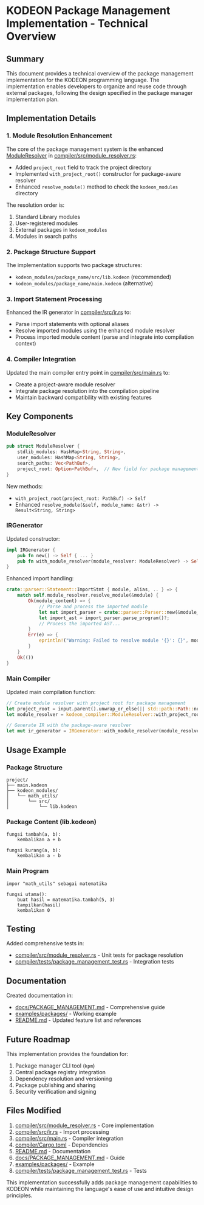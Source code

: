 # KODEON Package Management Implementation - Technical Overview

## Summary

This document provides a technical overview of the package management implementation for the KODEON programming language. The implementation enables developers to organize and reuse code through external packages, following the design specified in the package manager implementation plan.

## Implementation Details

### 1. Module Resolution Enhancement

The core of the package management system is the enhanced [ModuleResolver](file:///D:/KODEON/compiler/src/module_resolver.rs#L12-L20) in [compiler/src/module_resolver.rs](file:///D:/KODEON/compiler/src/module_resolver.rs):

-   Added `project_root` field to track the project directory
-   Implemented `with_project_root()` constructor for package-aware resolver
-   Enhanced `resolve_module()` method to check the `kodeon_modules` directory

The resolution order is:

1. Standard Library modules
2. User-registered modules
3. External packages in `kodeon_modules`
4. Modules in search paths

### 2. Package Structure Support

The implementation supports two package structures:

-   `kodeon_modules/package_name/src/lib.kodeon` (recommended)
-   `kodeon_modules/package_name/main.kodeon` (alternative)

### 3. Import Statement Processing

Enhanced the IR generator in [compiler/src/ir.rs](file:///D:/KODEON/compiler/src/ir.rs) to:

-   Parse import statements with optional aliases
-   Resolve imported modules using the enhanced module resolver
-   Process imported module content (parse and integrate into compilation context)

### 4. Compiler Integration

Updated the main compiler entry point in [compiler/src/main.rs](file:///D:/KODEON/compiler/src/main.rs) to:

-   Create a project-aware module resolver
-   Integrate package resolution into the compilation pipeline
-   Maintain backward compatibility with existing features

## Key Components

### ModuleResolver

```rust
pub struct ModuleResolver {
    stdlib_modules: HashMap<String, String>,
    user_modules: HashMap<String, String>,
    search_paths: Vec<PathBuf>,
    project_root: Option<PathBuf>,  // New field for package management
}
```

New methods:

-   `with_project_root(project_root: PathBuf) -> Self`
-   Enhanced `resolve_module(&self, module_name: &str) -> Result<String, String>`

### IRGenerator

Updated constructor:

```rust
impl IRGenerator {
    pub fn new() -> Self { ... }
    pub fn with_module_resolver(module_resolver: ModuleResolver) -> Self { ... }  // New
}
```

Enhanced import handling:

```rust
crate::parser::Statement::ImportStmt { module, alias, .. } => {
    match self.module_resolver.resolve_module(&module) {
        Ok(module_content) => {
            // Parse and process the imported module
            let mut import_parser = crate::parser::Parser::new(&module_content)?;
            let import_ast = import_parser.parse_program()?;
            // Process the imported AST...
        }
        Err(e) => {
            eprintln!("Warning: Failed to resolve module '{}': {}", module, e);
        }
    }
    Ok(())
}
```

### Main Compiler

Updated main compilation function:

```rust
// Create module resolver with project root for package management
let project_root = input.parent().unwrap_or_else(|| std::path::Path::new(".")).to_path_buf();
let module_resolver = kodeon_compiler::ModuleResolver::with_project_root(project_root);

// Generate IR with the package-aware resolver
let mut ir_generator = IRGenerator::with_module_resolver(module_resolver);
```

## Usage Example

### Package Structure

```
project/
├── main.kodeon
├── kodeon_modules/
│   └── math_utils/
│       └── src/
│           └── lib.kodeon
```

### Package Content (lib.kodeon)

```kodeon
fungsi tambah(a, b):
    kembalikan a + b

fungsi kurang(a, b):
    kembalikan a - b
```

### Main Program

```kodeon
impor "math_utils" sebagai matematika

fungsi utama():
    buat hasil = matematika.tambah(5, 3)
    tampilkan(hasil)
    kembalikan 0
```

## Testing

Added comprehensive tests in:

-   [compiler/src/module_resolver.rs](file:///D:/KODEON/compiler/src/module_resolver.rs) - Unit tests for package resolution
-   [compiler/tests/package_management_test.rs](file:///D:/KODEON/compiler/tests/package_management_test.rs) - Integration tests

## Documentation

Created documentation in:

-   [docs/PACKAGE_MANAGEMENT.md](file:///D:/KODEON/docs/PACKAGE_MANAGEMENT.md) - Comprehensive guide
-   [examples/packages/](file:///D:/KODEON/examples/packages/) - Working example
-   [README.md](file:///D:/KODEON/README.md) - Updated feature list and references

## Future Roadmap

This implementation provides the foundation for:

1. Package manager CLI tool (`kpm`)
2. Central package registry integration
3. Dependency resolution and versioning
4. Package publishing and sharing
5. Security verification and signing

## Files Modified

1. [compiler/src/module_resolver.rs](file:///D:/KODEON/compiler/src/module_resolver.rs) - Core implementation
2. [compiler/src/ir.rs](file:///D:/KODEON/compiler/src/ir.rs) - Import processing
3. [compiler/src/main.rs](file:///D:/KODEON/compiler/src/main.rs) - Compiler integration
4. [compiler/Cargo.toml](file:///D:/KODEON/compiler/Cargo.toml) - Dependencies
5. [README.md](file:///D:/KODEON/README.md) - Documentation
6. [docs/PACKAGE_MANAGEMENT.md](file:///D:/KODEON/docs/PACKAGE_MANAGEMENT.md) - Guide
7. [examples/packages/](file:///D:/KODEON/examples/packages/) - Example
8. [compiler/tests/package_management_test.rs](file:///D:/KODEON/compiler/tests/package_management_test.rs) - Tests

This implementation successfully adds package management capabilities to KODEON while maintaining the language's ease of use and intuitive design principles.
